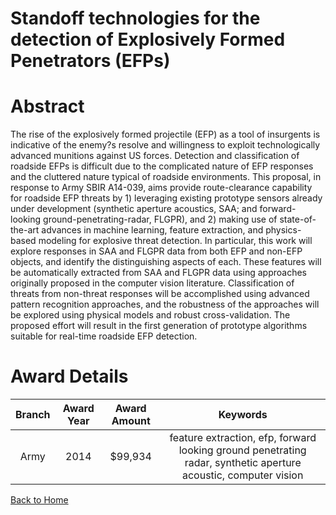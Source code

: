 
Standoff technologies for the detection of Explosively Formed Penetrators (EFPs)
================================================================================

# Abstract


The rise of the explosively formed projectile (EFP) as a tool of insurgents is indicative of the enemy?s resolve and willingness to exploit technologically advanced munitions against US forces. Detection and classification of roadside EFPs is difficult due to the complicated nature of EFP responses and the cluttered nature typical of roadside environments.  This proposal, in response to Army SBIR A14-039, aims provide route-clearance capability for roadside EFP threats by 1) leveraging existing prototype sensors already under development (synthetic aperture acoustics, SAA; and forward-looking ground-penetrating-radar, FLGPR), and 2) making use of state-of-the-art advances in machine learning, feature extraction, and physics-based modeling for explosive threat detection.  In particular, this work will explore responses in SAA and FLGPR data from both EFP and non-EFP objects, and identify the distinguishing aspects of each.  These features will be automatically extracted from SAA and FLGPR data using approaches originally proposed in the computer vision literature.  Classification of threats from non-threat responses will be accomplished using advanced pattern recognition approaches, and the robustness of the approaches will be explored using physical models and robust cross-validation.  The proposed effort will result in the first generation of prototype algorithms suitable for real-time roadside EFP detection.  

# Award Details

|Branch|Award Year|Award Amount|Keywords|
| :---: | :---: | :---: | :---: |
|Army|2014|$99,934|feature extraction, efp, forward looking ground penetrating radar, synthetic aperture acoustic, computer vision|
  
  


[Back to Home](https://github.com/chrischow/dod_sbir_awards#993)